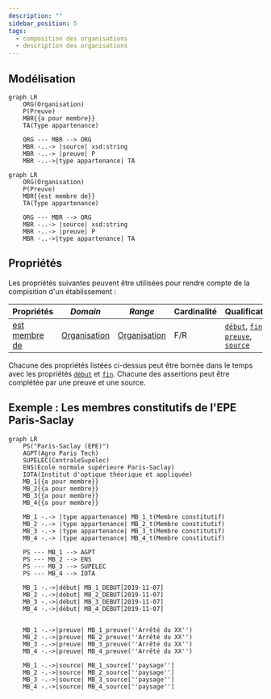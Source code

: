 ```yaml
---
description: ""
sidebar_position: 5
tags:
  - composition des organisations
  - description des organisations
---
```


## Modélisation

```mermaid
graph LR
    ORG(Organisation)
    P(Preuve)
    MBR{{a pour membre}}
    TA(Type appartenance)

    ORG --- MBR --> ORG 
    MBR -..-> |source| xsd:string
    MBR -..-> |preuve| P
    MBR -..->|type appartenance| TA
```

```mermaid
graph LR
    ORG(Organisation)
    P(Preuve)
    MBR{{est membre de}}
    TA(Type appartenance)

    ORG --- MBR --> ORG 
    MBR -..-> |source| xsd:string
    MBR -..-> |preuve| P
    MBR -..->|type appartenance| TA
```

## Propriétés

Les propriétés suivantes peuvent être utilisées pour rendre compte de la compisition d'un établissement :

| Propriétés                                                    | *Domain*                                                          | *Range*                                                           | **Cardinalité** | **Qualificatifs**                                                                                                                                                                  |
| ------------------------------------------------------------- | ----------------------------------------------------------------- | ----------------------------------------------------------------- | --------------- | ---------------------------------------------------------------------------------------------------------------------------------------------------------------------------------- |
| [est membre de](../Ontologie/Propriétés/est%20membre%20de.md) | [Organisation](../Ontologie/Classes/Organisation/Organisation.md) | [Organisation](../Ontologie/Classes/Organisation/Organisation.md) | F/R             | [`début`](../Ontologie/Propriétés/début.md), [`fin`](../Ontologie/Propriétés/fin.md), [`preuve`](../Ontologie/Propriétés/preuve.md), [`source`](../Ontologie/Propriétés/source.md) |

Chacune des propriétés listées ci-dessus peut être bornée dans le temps avec les propriétés [`début`](../Ontologie/Propriétés/début.md) et [`fin`](../Ontologie/Propriétés/fin.md). Chacune des assertions peut être complétée par une preuve et une source.

## Exemple : Les membres constitutifs de l'EPE Paris-Saclay

```mermaid
graph LR
    PS("Paris-Saclay (EPE)")
    AGPT(Agro Paris Tech)
    SUPELEC(CentraleSupélec)
    ENS(École normale supérieure Paris-Saclay)
    IOTA(Institut d'optique théorique et appliquée)  
    MB_1{{a pour membre}}
    MB_2{{a pour membre}}
    MB_3{{a pour membre}}
    MB_4{{a pour membre}}

    MB_1 -.-> |type appartenance| MB_1_t(Membre constitutif)
    MB_2 -.-> |type appartenance| MB_2_t(Membre constitutif)
    MB_3 -.-> |type appartenance| MB_3_t(Membre constitutif)
    MB_4 -.-> |type appartenance| MB_4_t(Membre constitutif)
    
    PS --- MB_1 --> AGPT
    PS --- MB_2 --> ENS
    PS --- MB_3 --> SUPELEC
    PS --- MB_4 --> IOTA

    MB_1 -.->|début| MB_1_DEBUT[2019-11-07]
    MB_2 -.->|début| MB_2_DEBUT[2019-11-07]
    MB_3 -.->|début| MB_3_DEBUT[2019-11-07]
    MB_4 -.->|début| MB_4_DEBUT[2019-11-07]


    MB_1 -.->|preuve| MB_1_preuve(''Arrêté du XX'')
    MB_2 -.->|preuve| MB_2_preuve(''Arrêté du XX'')
    MB_3 -.->|preuve| MB_3_preuve(''Arrêté du XX'')
    MB_4 -.->|preuve| MB_4_preuve(''Arrêté du XX'')
    
    MB_1 -.->|source| MB_1_source[''paysage'']
    MB_2 -.->|source| MB_2_source[''paysage'']
    MB_3 -.->|source| MB_3_source[''paysage'']
    MB_4 -.->|source| MB_4_source[''paysage'']
```